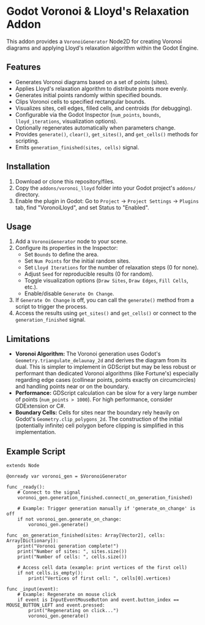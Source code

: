 # Godot Voronoi & Lloyd's Relaxation Addon

This addon provides a `VoronoiGenerator` Node2D for creating Voronoi diagrams and applying Lloyd's relaxation algorithm within the Godot Engine.

## Features

*   Generates Voronoi diagrams based on a set of points (sites).
*   Applies Lloyd's relaxation algorithm to distribute points more evenly.
*   Generates initial points randomly within specified bounds.
*   Clips Voronoi cells to specified rectangular bounds.
*   Visualizes sites, cell edges, filled cells, and centroids (for debugging).
*   Configurable via the Godot Inspector (`num_points`, `bounds`, `lloyd_iterations`, visualization options).
*   Optionally regenerates automatically when parameters change.
*   Provides `generate()`, `clear()`, `get_sites()`, and `get_cells()` methods for scripting.
*   Emits `generation_finished(sites, cells)` signal.

## Installation

1.  Download or clone this repository/files.
2.  Copy the `addons/voronoi_lloyd` folder into your Godot project's `addons/` directory.
3.  Enable the plugin in Godot: Go to `Project` -> `Project Settings` -> `Plugins` tab, find "VoronoiLloyd", and set Status to "Enabled".

## Usage

1.  Add a `VoronoiGenerator` node to your scene.
2.  Configure its properties in the Inspector:
	*   Set `Bounds` to define the area.
	*   Set `Num Points` for the initial random sites.
	*   Set `Lloyd Iterations` for the number of relaxation steps (0 for none).
	*   Adjust `Seed` for reproducible results (0 for random).
	*   Toggle visualization options (`Draw Sites`, `Draw Edges`, `Fill Cells`, etc.).
	*   Enable/disable `Generate On Change`.
3.  If `Generate On Change` is off, you can call the `generate()` method from a script to trigger the process.
4.  Access the results using `get_sites()` and `get_cells()` or connect to the `generation_finished` signal.

## Limitations

*   **Voronoi Algorithm:** The Voronoi generation uses Godot's `Geometry.triangulate_delaunay_2d` and derives the diagram from its dual. This is simpler to implement in GDScript but may be less robust or performant than dedicated Voronoi algorithms (like Fortune's) especially regarding edge cases (collinear points, points exactly on circumcircles) and handling points near or on the boundary.
*   **Performance:** GDScript calculation can be slow for a very large number of points (`num_points > 1000`). For high performance, consider GDExtension or C#.
*   **Boundary Cells:** Cells for sites near the boundary rely heavily on Godot's `Geometry.clip_polygons_2d`. The construction of the initial (potentially infinite) cell polygon before clipping is simplified in this implementation.

## Example Script

```gdscript
extends Node

@onready var voronoi_gen = $VoronoiGenerator

func _ready():
	# Connect to the signal
	voronoi_gen.generation_finished.connect(_on_generation_finished)

	# Example: Trigger generation manually if 'generate_on_change' is off
	if not voronoi_gen.generate_on_change:
		voronoi_gen.generate()

func _on_generation_finished(sites: Array[Vector2], cells: Array[Dictionary]):
	print("Voronoi generation complete!")
	print("Number of sites: ", sites.size())
	print("Number of cells: ", cells.size())

	# Access cell data (example: print vertices of the first cell)
	if not cells.is_empty():
		print("Vertices of first cell: ", cells[0].vertices)

func _input(event):
	# Example: Regenerate on mouse click
	if event is InputEventMouseButton and event.button_index == MOUSE_BUTTON_LEFT and event.pressed:
		print("Regenerating on click...")
		voronoi_gen.generate()
